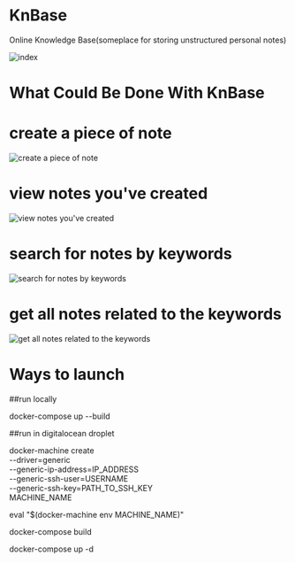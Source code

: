 # KnBase
Online Knowledge Base(someplace for storing unstructured personal notes)

![ index ](https://github.com/MartiBook/knbase/raw/master/previews/index.gif)


# What Could Be Done With KnBase

# create a piece of note
![ create a piece of note ](https://github.com/MartiBook/knbase/raw/master/previews/create.gif)

# view notes you've created
![ view notes you've created ](https://github.com/MartiBook/knbase/raw/master/previews/detail.gif)

# search for notes by keywords
![ search for notes by keywords ](https://github.com/MartiBook/knbase/raw/master/previews/search.gif)

# get all notes related to the keywords
![ get all notes related to the keywords ](https://github.com/MartiBook/knbase/raw/master/previews/result.gif)


# Ways to launch

##run locally

docker-compose up --build


##run in digitalocean droplet

docker-machine create \
    --driver=generic \
    --generic-ip-address=IP_ADDRESS \
    --generic-ssh-user=USERNAME \
    --generic-ssh-key=PATH_TO_SSH_KEY \
        MACHINE_NAME
        
eval "$(docker-machine env MACHINE_NAME)"

docker-compose build

docker-compose up -d



